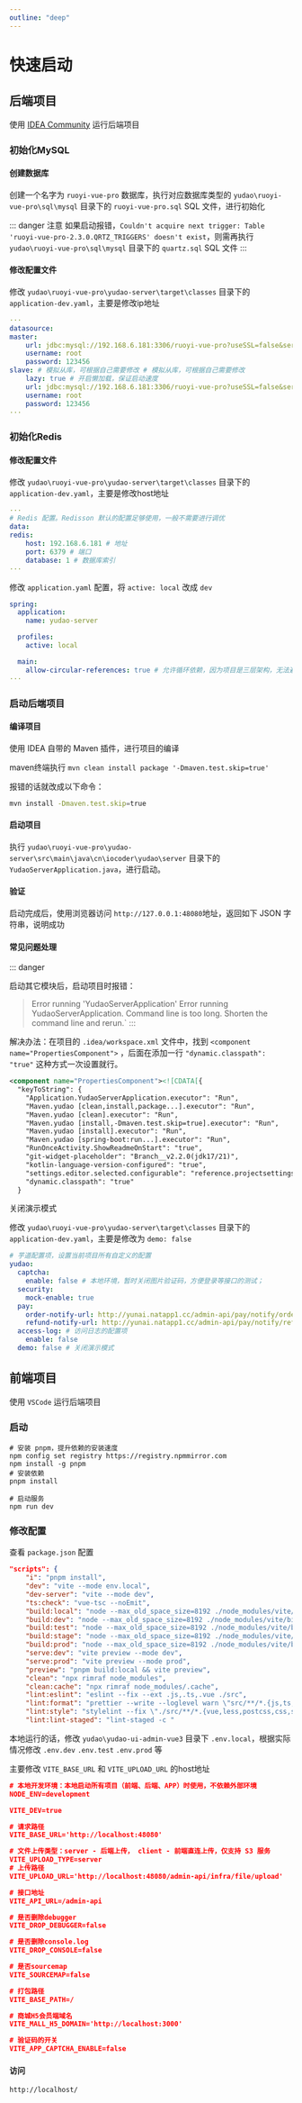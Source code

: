 ```yaml
---
outline: "deep"
---
```


# 快速启动

## 后端项目

使用 [IDEA Community](https://www.jetbrains.com/zh-cn/idea/download/?section=windows) 运行后端项目

### 初始化MySQL

#### 创建数据库

创建一个名字为 `ruoyi-vue-pro` 数据库，执行对应数据库类型的 `yudao\ruoyi-vue-pro\sql\mysql` 目录下的 `ruoyi-vue-pro.sql` SQL 文件，进行初始化

::: danger 注意
如果启动报错，`Couldn't acquire next trigger: Table 'ruoyi-vue-pro-2.3.0.QRTZ_TRIGGERS' doesn't exist`，则需再执行 `yudao\ruoyi-vue-pro\sql\mysql` 目录下的 `quartz.sql` SQL 文件
:::

#### 修改配置文件

修改 `yudao\ruoyi-vue-pro\yudao-server\target\classes` 目录下的 `application-dev.yaml`，主要是修改ip地址

``` yaml
···
datasource:
master:
    url: jdbc:mysql://192.168.6.181:3306/ruoyi-vue-pro?useSSL=false&serverTimezone=Asia/Shanghai&allowPublicKeyRetrieval=true&nullCatalogMeansCurrent=true # MySQL Connector/J 8.X 连接的示例
    username: root
    password: 123456
slave: # 模拟从库，可根据自己需要修改 # 模拟从库，可根据自己需要修改
    lazy: true # 开启懒加载，保证启动速度
    url: jdbc:mysql://192.168.6.181:3306/ruoyi-vue-pro?useSSL=false&serverTimezone=Asia/Shanghai&allowPublicKeyRetrieval=true&nullCatalogMeansCurrent=true # MySQL Connector/J 8.X 连接的示例
    username: root
    password: 123456
···          
```

### 初始化Redis

#### 修改配置文件

修改 `yudao\ruoyi-vue-pro\yudao-server\target\classes` 目录下的 `application-dev.yaml`，主要是修改host地址

``` yaml
···  
# Redis 配置。Redisson 默认的配置足够使用，一般不需要进行调优
data:
redis:
    host: 192.168.6.181 # 地址
    port: 6379 # 端口
    database: 1 # 数据库索引
···
```

修改 `application.yaml` 配置，将 `active: local` 改成 `dev`

``` yaml
spring:
  application:
    name: yudao-server

  profiles:
    active: local

  main:
    allow-circular-references: true # 允许循环依赖，因为项目是三层架构，无法避免这个情况。
···
```

### 启动后端项目

#### 编译项目

使用 IDEA 自带的 Maven 插件，进行项目的编译

maven终端执行 `mvn clean install package '-Dmaven.test.skip=true'`

报错的话就改成以下命令：

``` sh
mvn install -Dmaven.test.skip=true
```

#### 启动项目

执行 `yudao\ruoyi-vue-pro\yudao-server\src\main\java\cn\iocoder\yudao\server` 目录下的 `YudaoServerApplication.java`，进行启动。


#### 验证

启动完成后，使用浏览器访问 `http://127.0.0.1:48080`地址，返回如下 JSON 字符串，说明成功


#### 常见问题处理

::: danger

启动其它模块后，启动项目时报错：
> Error running 'YudaoServerApplication'   Error running YudaoServerApplication.   Command line is too long.   Shorten the command line and rerun.`
:::

解决办法：在项目的 `.idea/workspace.xml` 文件中，找到 `<component name="PropertiesComponent">` ，后面在添加一行 `"dynamic.classpath": "true"` 这种方式一次设置就行。

``` xml
<component name="PropertiesComponent"><![CDATA[{
  "keyToString": {
    "Application.YudaoServerApplication.executor": "Run",
    "Maven.yudao [clean,install,package...].executor": "Run",
    "Maven.yudao [clean].executor": "Run",
    "Maven.yudao [install,-Dmaven.test.skip=true].executor": "Run",
    "Maven.yudao [install].executor": "Run",
    "Maven.yudao [spring-boot:run...].executor": "Run",
    "RunOnceActivity.ShowReadmeOnStart": "true",
    "git-widget-placeholder": "Branch__v2.2.0(jdk17/21)",
    "kotlin-language-version-configured": "true",
    "settings.editor.selected.configurable": "reference.projectsettings.compiler.javacompiler",
    "dynamic.classpath": "true"
  }
```

关闭演示模式

修改 `yudao\ruoyi-vue-pro\yudao-server\target\classes` 目录下的 `application-dev.yaml`，主要是修改为 `demo: false`

``` yaml
# 芋道配置项，设置当前项目所有自定义的配置
yudao:
  captcha:
    enable: false # 本地环境，暂时关闭图片验证码，方便登录等接口的测试；
  security:
    mock-enable: true
  pay:
    order-notify-url: http://yunai.natapp1.cc/admin-api/pay/notify/order # 支付渠道的【支付】回调地址
    refund-notify-url: http://yunai.natapp1.cc/admin-api/pay/notify/refund # 支付渠道的【退款】回调地址
  access-log: # 访问日志的配置项
    enable: false
  demo: false # 关闭演示模式
``` 

## 前端项目

使用 `VSCode` 运行后端项目

### 启动
```
# 安装 pnpm，提升依赖的安装速度
npm config set registry https://registry.npmmirror.com
npm install -g pnpm
# 安装依赖
pnpm install

# 启动服务
npm run dev
```

### 修改配置

查看 `package.json` 配置

``` json
"scripts": {
    "i": "pnpm install",
    "dev": "vite --mode env.local",
    "dev-server": "vite --mode dev",
    "ts:check": "vue-tsc --noEmit",
    "build:local": "node --max_old_space_size=8192 ./node_modules/vite/bin/vite.js build",
    "build:dev": "node --max_old_space_size=8192 ./node_modules/vite/bin/vite.js build --mode dev",
    "build:test": "node --max_old_space_size=8192 ./node_modules/vite/bin/vite.js build --mode test",
    "build:stage": "node --max_old_space_size=8192 ./node_modules/vite/bin/vite.js build --mode stage",
    "build:prod": "node --max_old_space_size=8192 ./node_modules/vite/bin/vite.js build --mode prod",
    "serve:dev": "vite preview --mode dev",
    "serve:prod": "vite preview --mode prod",
    "preview": "pnpm build:local && vite preview",
    "clean": "npx rimraf node_modules",
    "clean:cache": "npx rimraf node_modules/.cache",
    "lint:eslint": "eslint --fix --ext .js,.ts,.vue ./src",
    "lint:format": "prettier --write --loglevel warn \"src/**/*.{js,ts,json,tsx,css,less,scss,vue,html,md}\"",
    "lint:style": "stylelint --fix \"./src/**/*.{vue,less,postcss,css,scss}\" --cache --cache-location node_modules/.cache/stylelint/",
    "lint:lint-staged": "lint-staged -c "
```

本地运行的话，修改 `yudao\yudao-ui-admin-vue3` 目录下 `.env.local`，根据实际情况修改 `.env.dev` `.env.test` `.env.prod` 等

主要修改 `VITE_BASE_URL` 和 `VITE_UPLOAD_URL` 的host地址

``` json
# 本地开发环境：本地启动所有项目（前端、后端、APP）时使用，不依赖外部环境
NODE_ENV=development

VITE_DEV=true

# 请求路径
VITE_BASE_URL='http://localhost:48080'

# 文件上传类型：server - 后端上传， client - 前端直连上传，仅支持 S3 服务
VITE_UPLOAD_TYPE=server
# 上传路径
VITE_UPLOAD_URL='http://localhost:48080/admin-api/infra/file/upload'

# 接口地址
VITE_API_URL=/admin-api

# 是否删除debugger
VITE_DROP_DEBUGGER=false

# 是否删除console.log
VITE_DROP_CONSOLE=false

# 是否sourcemap
VITE_SOURCEMAP=false

# 打包路径
VITE_BASE_PATH=/

# 商城H5会员端域名
VITE_MALL_H5_DOMAIN='http://localhost:3000'

# 验证码的开关
VITE_APP_CAPTCHA_ENABLE=false

```

#### 访问

`http://localhost/`





